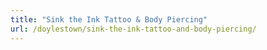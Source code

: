 ```yaml
---
title: "Sink the Ink Tattoo & Body Piercing"
url: /doylestown/sink-the-ink-tattoo-and-body-piercing/
---
```

